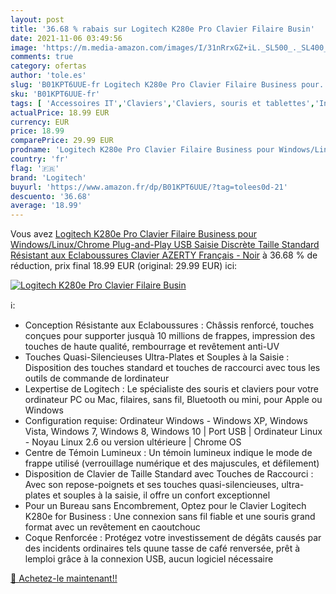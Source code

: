 ```yaml
---
layout: post
title: '36.68 % rabais sur Logitech K280e Pro Clavier Filaire Busin'
date: 2021-11-06 03:49:56
image: 'https://m.media-amazon.com/images/I/31nRrxGZ+iL._SL500_._SL400_.jpg'
comments: true
category: ofertas
author: 'tole.es'
slug: 'B01KPT6UUE-fr Logitech K280e Pro Clavier Filaire Business pour...'
sku: 'B01KPT6UUE-fr'
tags: [ 'Accessoires IT','Claviers','Claviers, souris et tablettes','Informatique','logitech', ]
actualPrice: 18.99 EUR
currency: EUR
price: 18.99
comparePrice: 29.99 EUR
prodname: 'Logitech K280e Pro Clavier Filaire Business pour Windows/Linux/Chrome  Plug-and-Play USB  Saisie Discrète  Taille Standard  Résistant aux Eclaboussures  Clavier AZERTY Français - Noir'
country: 'fr'
flag: '🇫🇷'
brand: 'Logitech'
buyurl: 'https://www.amazon.fr/dp/B01KPT6UUE/?tag=tolees0d-21'
descuento: '36.68'
average: '18.99'
---
```


Vous avez [Logitech K280e Pro Clavier Filaire Business pour Windows/Linux/Chrome  Plug-and-Play USB  Saisie Discrète  Taille Standard  Résistant aux Eclaboussures  Clavier AZERTY Français - Noir](https://www.amazon.fr/dp/B01KPT6UUE/?tag=tolees0d-21)  à  36.68 % de réduction, prix final  18.99 EUR (original: 29.99 EUR) ici:

[![Logitech K280e Pro Clavier Filaire Busin](https://m.media-amazon.com/images/I/31nRrxGZ+iL._SL500_._SL400_.jpg)](https://www.amazon.fr/dp/B01KPT6UUE/?tag=tolees0d-21)

ℹ️:

- Conception Résistante aux Eclaboussures : Châssis renforcé, touches conçues pour supporter jusquà 10 millions de frappes, impression des touches de haute qualité, rembourrage et revêtement anti-UV
- Touches Quasi-Silencieuses Ultra-Plates et Souples à la Saisie : Disposition des touches standard et touches de raccourci avec tous les outils de commande de lordinateur
- Lexpertise de Logitech : Le spécialiste des souris et claviers pour votre ordinateur PC ou Mac, filaires, sans fil, Bluetooth ou mini, pour Apple ou Windows
- Configuration requise: Ordinateur Windows - Windows XP, Windows Vista, Windows 7, Windows 8, Windows 10 | Port USB | Ordinateur Linux - Noyau Linux 2.6 ou version ultérieure | Chrome OS
- Centre de Témoin Lumineux : Un témoin lumineux indique le mode de frappe utilisé (verrouillage numérique et des majuscules, et défilement)
- Disposition de Clavier de Taille Standard avec Touches de Raccourci : Avec son repose-poignets et ses touches quasi-silencieuses, ultra-plates et souples à la saisie, il offre un confort exceptionnel
- Pour un Bureau sans Encombrement, Optez pour le Clavier Logitech K280e for Business : Une connexion sans fil fiable et une souris grand format avec un revêtement en caoutchouc
- Coque Renforcée : Protégez votre investissement de dégâts causés par des incidents ordinaires tels quune tasse de café renversée, prêt à lemploi grâce à la connexion USB, aucun logiciel nécessaire

[🛒 Achetez-le maintenant!!](https://www.amazon.fr/dp/B01KPT6UUE/?tag=tolees0d-21)
